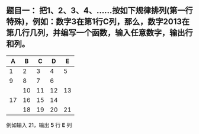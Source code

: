 ## 题目一： 把1、2、3、4、……按如下规律排列(第一行特殊)，例如：数字3在第1行C列，那么，数字2013在第几行几列，并编写一个函数，输入任意数字，输出行和列。

| A  | B  | C  | D  | E  |
|----|----|----|----|----|
| 1  | 2  | 3  | 4  | 5  |
| 9  | 8  | 7  | 6  |    |
|    | 10 | 11 | 12 | 13 |
| 17 | 16 | 15 | 14 |    |
|    | 18 | 19 | 20 | 21 |

例如输入 21，输出 **5** 行 **E**  列